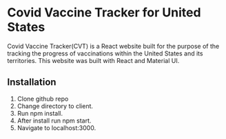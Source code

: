 # Covid Vaccine Tracker for United States

Covid Vaccine Tracker(CVT) is a React website built for the purpose of the tracking the progress of vaccinations within the United States and its territories. This website was built with React and Material UI.

## Installation

1. Clone github repo
2. Change directory to client.
3. Run npm install.
4. After install run npm start.
5. Navigate to localhost:3000.
